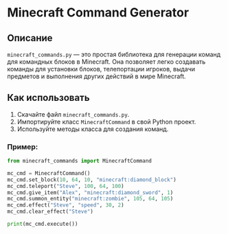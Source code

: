 # Minecraft Command Generator

## Описание

`minecraft_commands.py` — это простая библиотека для генерации команд для командных блоков в Minecraft. Она позволяет легко создавать команды для установки блоков, телепортации игроков, выдачи предметов и выполнения других действий в мире Minecraft.

## Как использовать

1. Скачайте файл `minecraft_commands.py`.
2. Импортируйте класс `MinecraftCommand` в свой Python проект.
3. Используйте методы класса для создания команд.

### Пример:

```python
from minecraft_commands import MinecraftCommand

mc_cmd = MinecraftCommand()
mc_cmd.set_block(10, 64, 10, "minecraft:diamond_block")
mc_cmd.teleport("Steve", 100, 64, 100)
mc_cmd.give_item("Alex", "minecraft:diamond_sword", 1)
mc_cmd.summon_entity("minecraft:zombie", 105, 64, 105)
mc_cmd.effect("Steve", "speed", 30, 2)
mc_cmd.clear_effect("Steve")

print(mc_cmd.execute())
